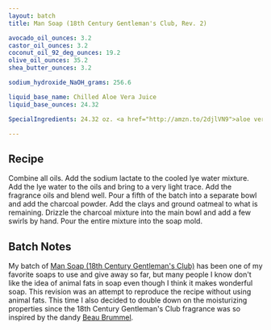 ```yaml
---
layout: batch
title: Man Soap (18th Century Gentleman's Club, Rev. 2)

avocado_oil_ounces: 3.2
castor_oil_ounces: 3.2
coconut_oil_92_deg_ounces: 19.2
olive_oil_ounces: 35.2
shea_butter_ounces: 3.2

sodium_hydroxide_NaOH_grams: 256.6

liquid_base_name: Chilled Aloe Vera Juice
liquid_base_ounces: 24.32

SpecialIngredients: 24.32 oz. <a href="http://amzn.to/2djlVN9">aloe vera juice</a>, 4 teaspoons <a href="https://www.brambleberry.com/Sodium-Lactate-P5127.aspx">sodium lactate</a>, 60 grams lightly ground oatmeal, 4 teaspoons <a href="http://amzn.to/1mO82Mu">Indian healing clay powder (calcium bentonite)</a>, 2 teaspoon <a href="http://amzn.to/1P0vxbg">Moroccan red clay powder</a>, 1 teaspoon <a href="http://amzn.to/1P0vJan">coarse sodium bentonite clay</a>, 2 teaspoon <a href="http://amzn.to/1P0vDQ6">hardwood activated charcoal powder</a>,  1 oz. <a href="https://www.brambleberry.com/Beau-Brummel-Cybilla-Fragrance-Oil-P3358.aspx">beau brummel cybilla fragrance oil</a>.

---
```


## Recipe
Combine all oils. Add the sodium lactate to the cooled lye water mixture.  Add the lye water to the oils and bring to a very light trace. Add the fragrance oils and blend well. Pour a fifth of the batch into a separate bowl and add the charcoal powder. Add the clays and ground oatmeal to what is remaining. Drizzle the charcoal mixture into the main bowl and add a few swirls by hand. Pour the entire mixture into the soap mold. 

## Batch Notes
My batch of [Man Soap (18th Century Gentleman's Club)](/SoapLog/gentlemans-club/) has been one of my favorite soaps to use and give away so far, but many people I know don't like the idea of animal fats in soap even though I think it makes wonderful soap. This revision was an attempt to reproduce the recipe without using animal fats. This time I also decided to double down on the moisturizing properties since the 18th Century Gentleman's Club fragrance was so inspired by the dandy [Beau Brummel](https://en.wikipedia.org/wiki/Beau_Brummell).